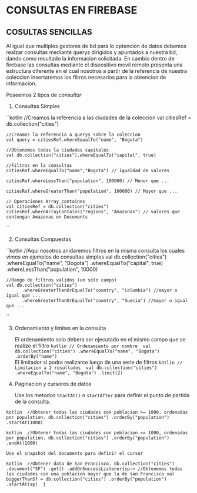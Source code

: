 # CONSULTAS EN FIREBASE 

## COSULTAS SENCILLAS 

Al igual que multiples gestores de bd para lo optencion de datos debemos realzar consultas mediante querys dirigidos y apuntados a nuestra bd, dando como resultado la informacion solicitada. En cambio dentro de firebase las consultas mediante el dispositivo movil remoto presenta una estructura diferente en el cual nosotros a partir de la referencia de nuestra coleccion insertaremos los filtros necesarios para la obtencion de informacion.

Poseemos 2 tipos de *consultar*

1. Consultas Simples

``kotlin
    //Creamos la referencia a las ciudades de la coleccion 
    val citiesRef = db.collection("cities")

    //Creamos la referencia a querys sobre la coleccion 
    val query = citiesRef.whereEqualTo("name", "Bogota")

    //Obtenemos todas la ciudades capitales
    val db.collection("cities").whereEqualTo("capital", true) 

    //Filtros en la consultas
    citiesRef.whereEqualTo("name","Bogota") // Igualdad de valores

    citiesRef.whereLessThan("population", 100000) // Menor que ...
 
    citiesRef.whereGreaterThan("population", 100000) // Mayor que ...

    // Operaciones Array_containes
    val citiesRef = db.collection("cities")
    citiesRef.whereArrayContains("regions", "Amazonas") // valores que contengan Amazonas en Documents

``

2. Consultas Compuestas

``kotlin
    //Aqui nosotros anidaremos filtros en la misma consulta los cuales vimos en ejemplos de consultas simples
    val db.collection("cities")
          .whereEqualTo("name", "Bogota")
          .whereEqualTo("capital", true)
          .whereLessThan("population", 10000)

    //Rango de filtros validos (un solo campo)
    val db.collection("cities")
          .whereGreaterThanOrEqualTo("country", "Colombia") //mayor o igual que ...
          .whereGreaterThanOrEqualTo("country", "Suecia") //mayor o igual que ...
         
``

3. Ordenamiento y limites en la consulta

    El ordenamiento solo debera ser ejecutado en el mismo campo que se realizo el filtro
``kotlin
    // Ordenamiento por nombre 
    val db.collection("cities")
          .whereEqualTo("name", "Bogota")
          .orderBy("name")
``    
    El limitador si podra realizarce luego de una serie de filtros 
``kotlin
    // Limitacion a 2 resultados 
    val db.collection("cities")
          .whereEqualTo("name", "Bogota")
          .limit(2)
``    


4. Paginacion y cursores de datos
    
    Use los metodos ``StartAt()`` o ``startAfter`` para definir el punto de partida de la consulta.

``kotlin 
    //Obtener todas las ciudades con poblacion >= 1000, ordenadas por population.
    db.collection("cities")
      .orderBy("population")
      .startAt(1000)
``

``kotlin 
    //Obtener todas las ciudades con poblacion <= 1000, ordenadas por population.
    db.collection("cities")
      .orderBy("population")
      .endAt(1000)
``

    Use el snapshot del documento para definir el cursor
  
``kotlin 
    //Obtener data de San Francisco.
    db.collection("cities")
      .document("SF")
      .get()
      .addOnSuccessListener{sp->
            //Obtenemos todas las ciudades con una poblacion mayor que la de san Francisco
            val biggerThanSf = db.collection("cities")
                                 .orderBy("population")
                                 .startAt(sp) 
      }
``



